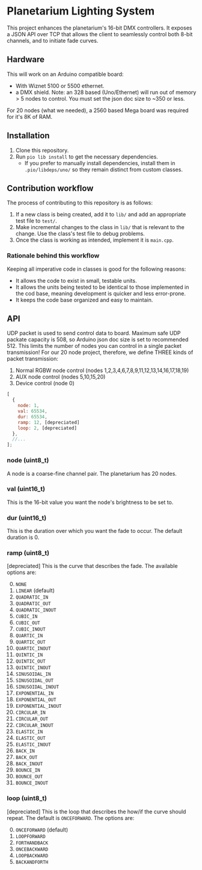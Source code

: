 # Planetarium Lighting System

This project enhances the planetarium's 16-bit DMX controllers. It exposes a JSON API over TCP that allows the client to seamlessly control both 8-bit channels, and to initiate fade curves.

## Hardware
This will work on an Arduino compatible board:
- With Wiznet 5100 or 5500 ethernet.
- a DMX shield.
Note: an 328 based (Uno/Ethernet) will run out of memory > 5 nodes to control.
You must set the json doc size to ~350 or less.

For 20 nodes (what we needed), a 2560 based Mega board was required for it's 8K of RAM.

## Installation

1. Clone this repository.
1. Run `pio lib install` to get the necessary dependencies.
   - If you prefer to manually install dependencies, install them in `.pio/libdeps/uno/` so they remain distinct from custom classes.

## Contribution workflow

The process of contributing to this repository is as follows:

1. If a new class is being created, add it to `lib/` and add an appropriate test file to `test/`.
1. Make incremental changes to the class in `lib/` that is relevant to the change. Use the class's test file to debug problems.
1. Once the class is working as intended, implement it is `main.cpp`.

### Rationale behind this workflow

Keeping all imperative code in classes is good for the following reasons:

- It allows the code to exist in small, testable units.
- It allows the units being tested to be identical to those implemented in the cod base, meaning development is quicker and less error-prone.
- It keeps the code base organized and easy to maintain.

## API
UDP packet is used to send control data to board.
Maximum safe UDP packate capacity is 508, so Arduino json doc size is set to recommended 512.
This limits the number of nodes you can control in a single packet transmission!
For our 20 node project, therefore, we define THREE kinds of packet transmission:
1) Normal RGBW node control (nodes 1,2,3,4,6,7,8,9,11,12,13,14,16,17,18,19)
2) AUX node control (nodes 5,10,15,20)
3) Device control (node 0)

```js
[
  {
    node: 1,
    val: 65534,
    dur: 65534,
    ramp: 12, [depreciated]
    loop: 2, [depreciated]
  },
  //...
];
```

### node (uint8_t)

A node is a coarse-fine channel pair. The planetarium has 20 nodes.

### val (uint16_t)

This is the 16-bit value you want the node's brightness to be set to.

### dur (uint16_t)

This is the duration over which you want the fade to occur. The default duration is 0.

### ramp (uint8_t)
[depreciated]
This is the curve that describes the fade. The available options are:

0. `NONE`
1. `LINEAR` (default)
1. `QUADRATIC_IN`
1. `QUADRATIC_OUT`
1. `QUADRATIC_INOUT`
1. `CUBIC_IN`
1. `CUBIC_OUT`
1. `CUBIC_INOUT`
1. `QUARTIC_IN`
1. `QUARTIC_OUT`
1. `QUARTIC_INOUT`
1. `QUINTIC_IN`
1. `QUINTIC_OUT`
1. `QUINTIC_INOUT`
1. `SINUSOIDAL_IN`
1. `SINUSOIDAL_OUT`
1. `SINUSOIDAL_INOUT`
1. `EXPONENTIAL_IN`
1. `EXPONENTIAL_OUT`
1. `EXPONENTIAL_INOUT`
1. `CIRCULAR_IN`
1. `CIRCULAR_OUT`
1. `CIRCULAR_INOUT`
1. `ELASTIC_IN`
1. `ELASTIC_OUT`
1. `ELASTIC_INOUT`
1. `BACK_IN`
1. `BACK_OUT`
1. `BACK_INOUT`
1. `BOUNCE_IN`
1. `BOUNCE_OUT`
1. `BOUNCE_INOUT`

### loop (uint8_t)
[depreciated]
This is the loop that describes the how/if the curve should repeat. The default is `ONCEFORWARD`. The options are:

0. `ONCEFORWARD` (default)
1. `LOOPFORWARD`
1. `FORTHANDBACK`
1. `ONCEBACKWARD`
1. `LOOPBACKWARD`
1. `BACKANDFORTH`

